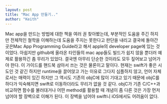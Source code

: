 ```yaml
---
layout: post
title: "Mac App 만들기.."
author: "Keith"
---
```


Mac app을 만드는 방법에 대한 책을 여러 권 찾아봤는데, 부분적인 도움을 주긴 하지만 전체적인 철학을 이해하는데 도움을 주지는 못한다고 판단을 내리고 결국에 돌아간 곳은Mac App Programming Guide라고 해서 apple의 developer page에 있는 것이었다. 아쉽지만 github에 올라온 타인들의 mac app들도 빌드가 쉽지 않을 뿐더러 예제로 활용하긴 좀 무리가 있었다. 결국엔 아무리 단순한 것이라도 모두 짚어보고 넘어가야 한다. 이 가이드를 핸드북 삼아서 쓰는 것은 물론이고 말이다. 현재는 swift가 좋은 시도인 것 같긴 하지만 runtime을 끌어앉고 가는 이유로 그다지 심플하지 않고, 언어 자체로서는 매력이 있긴 하지만 그 역시도 기존의 objC에 많이 기대고 있기 때문에 objC를 하다가 익숙해지면 swift로 이동하더라도 무리가 없을 것 같다. objC가 기존 C/C++과 비교하면 함수를 불러대거나 어떤 method를 활용할 때 개념이 좀 다른 것은 가장 먼저 넘어야 할 장벽으로 이해가 된다. 이 장벽을 넘어야 swift니 iOS에서도 어려움이 없다. 

